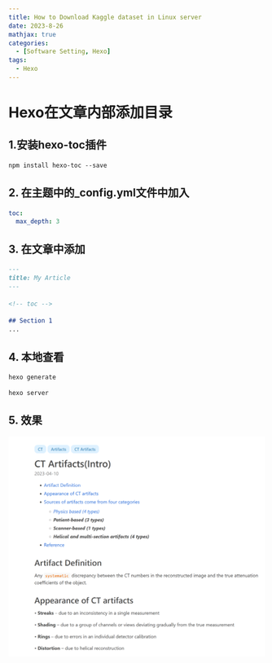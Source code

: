 ```yaml
---
title: How to Download Kaggle dataset in Linux server
date: 2023-8-26
mathjax: true
categories:
  - [Software Setting, Hexo]
tags:
  - Hexo
---
```




# Hexo在文章内部添加目录

## 1.安装hexo-toc插件

```css
npm install hexo-toc --save
```



## 2. 在主题中的_config.yml文件中加入

```yaml
toc:
  max_depth: 3
```



## 3. 在文章中添加

<!-- toc -->

```markdown
---
title: My Article
---

<!-- toc -->

## Section 1
...

```



## 4. 本地查看

```css
hexo generate
```

```css
hexo server
```



## 5. 效果

![](https://raw.githubusercontent.com/kathychen47/Img4KathyBlog/main/toc.png)



